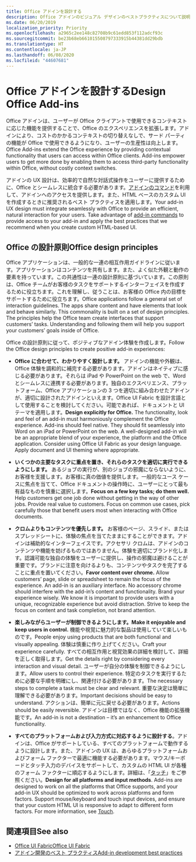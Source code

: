 ```yaml
---
title: Office アドインを設計する
description: Office アドインのビジュアル デザインのベストプラクティスについて説明します。
ms.date: 06/20/2019
localization_priority: Priority
ms.openlocfilehash: a2965c2ee148c82708b9c61edd853f112adcf93c
ms.sourcegitcommit: be23b68eb661015508797333915b44381dd29bdb
ms.translationtype: HT
ms.contentlocale: ja-JP
ms.lasthandoff: 06/08/2020
ms.locfileid: "44607681"
---
```

# <a name="design-office-add-ins"></a><span data-ttu-id="b192f-103">Office アドインを設計する</span><span class="sxs-lookup"><span data-stu-id="b192f-103">Design Office Add-ins</span></span>

<span data-ttu-id="b192f-p101">Office アドインは、ユーザーが Office クライアントで使用できるコンテキストに応じた機能を提供することで、Office のエクスペリエンスを拡張します。アドインにより、コストのかかるコンテキストの切り替えなしで、サード パーティの機能が Office で使用できるようになり、ユーザーの生産性は向上します。</span><span class="sxs-lookup"><span data-stu-id="b192f-p101">Office Add-ins extend the Office experience by providing contextual functionality that users can access within Office clients. Add-ins empower users to get more done by enabling them to access third-party functionality within Office, without costly context switches.</span></span> 

<span data-ttu-id="b192f-p102">アドインの UX 設計は、効率的で自然な対話式操作をユーザーに提供するために、Office とシームレスに統合する必要があります。[アドインのコマンド](add-in-commands.md)を利用して、アドインへのアクセスを提供します。また、HTML ベースのカスタム UI を作成するときに推奨されるベスト プラクティスを適用します。</span><span class="sxs-lookup"><span data-stu-id="b192f-p102">Your add-in UX design must integrate seamlessly with Office to provide an efficient, natural interaction for your users. Take advantage of [add-in commands](add-in-commands.md) to provide access to your add-in and apply the best practices that we recommend when you create custom HTML-based UI.</span></span>

## <a name="office-design-principles"></a><span data-ttu-id="b192f-108">Office の設計原則</span><span class="sxs-lookup"><span data-stu-id="b192f-108">Office design principles</span></span>

<span data-ttu-id="b192f-p103">Office アプリケーションは、一般的な一連の相互作用ガイドラインに従います。アプリケーションはコンテンツを共有します。また、よく似た外観と動作の要素を持っています。この共通性は一連の設計原則に基づいています。この原則は、Office チームがお客様のタスクをサポートするインターフェイスを作成するために役立ちます。これを理解し、従うことは、お客様の Office 内の目標をサポートするために役立ちます。</span><span class="sxs-lookup"><span data-stu-id="b192f-p103">Office applications follow a general set of interaction guidelines. The apps share content and have elements that look and behave similarly. This commonality is built on a set of design principles. The principles help the Office team create interfaces that support customers’ tasks. Understanding and following them will help you support your customers’ goals inside of Office.</span></span>

<span data-ttu-id="b192f-114">Office の設計原則に従って、ポジティブなアドイン体験を作成します。</span><span class="sxs-lookup"><span data-stu-id="b192f-114">Follow the Office design principles to create positive add-in experiences:</span></span>

- <span data-ttu-id="b192f-p104">**Office に合わせて、わかりやすく設計します。** アドインの機能や外観は、Office 体験を調和的に補完する必要があります。アドインはネイティブに感じる必要があります。それらは iPad や PowerPoint on the web で、Word とシームレスに連携する必要があります。独自のエクスペリエンス、プラットフォーム、Office アプリケーションの 3 つを適切に組み合わせたアドインが、適切に設計されたアドインといえます。Office UI Fabric を設計言語として使用することを検討してください。可能であれば、ドキュメントと UI テーマを適用します。</span><span class="sxs-lookup"><span data-stu-id="b192f-p104">**Design explicitly for Office.** The functionality, look and feel of an add-in must harmoniously complement the Office experience. Add-ins should feel native. They should fit seamlessly into Word on an iPad or PowerPoint on the web. A well-designed add-in will be an appropriate blend of your experience, the platform and the Office application. Consider using Office UI Fabric as your design language. Apply document and UI theming where appropriate.</span></span>

- <span data-ttu-id="b192f-p105">**いくつかの主要なタスクに重点を置き、それらのタスクを適切に実行できるようにします。** あるジョブの実行が、別のジョブの邪魔にならないように、お客様を支援します。お客様に真の価値を提供します。一般的なユース ケースに焦点を当てて、Office ドキュメントの操作時に、ユーザーにとって最も有益なものを慎重に選択します。</span><span class="sxs-lookup"><span data-stu-id="b192f-p105">**Focus on a few key tasks; do them well.** Help customers get one job done without getting in the way of other jobs. Provide real value to customers. Focus on common use cases, pick carefully those that benefit users most when interacting with Office documents.</span></span>

- <span data-ttu-id="b192f-p106">**クロムよりもコンテンツを優先します。** お客様のページ、スライド、またはスプレッドシートに、体験の焦点を当てたままにすることができます。アドインは補助的なインターフェイスです。アクセサリ クロムは、アドインのコンテンツや機能を妨げるものではありません。体験を適切にブランド化します。認識可能な独自の体験をユーザーに提供し、操作の邪魔は避けることが重要です。ブランドに注意を向けるよりも、コンテンツやタスクを完了することに重点を置いてください。</span><span class="sxs-lookup"><span data-stu-id="b192f-p106">**Favor content over chrome.** Allow customers’ page, slide or spreadsheet to remain the focus of the experience. An add-in is an auxiliary interface. No accessory chrome should interfere with the add-in’s content and functionality. Brand your experience wisely. We know it is important to provide users with a unique, recognizable experience but avoid distraction. Strive to keep the focus on content and task completion, not brand attention.</span></span>

- <span data-ttu-id="b192f-133">**楽しみながらユーザーが制御できるようにします。**</span><span class="sxs-lookup"><span data-stu-id="b192f-133">**Make it enjoyable and keep users in control.**</span></span> <span data-ttu-id="b192f-134">機能や視覚に魅力的な製品は使用していて楽しいものです。</span><span class="sxs-lookup"><span data-stu-id="b192f-134">People enjoy using products that are both functional and visually appealing.</span></span> <span data-ttu-id="b192f-135">体験は慎重に作り上げてください。</span><span class="sxs-lookup"><span data-stu-id="b192f-135">Craft your experience carefully.</span></span> <span data-ttu-id="b192f-136">すべての相互作用と視覚効果の詳細を検討して、詳細を正しく取得します。</span><span class="sxs-lookup"><span data-stu-id="b192f-136">Get the details right by considering every interaction and visual detail.</span></span> <span data-ttu-id="b192f-137">ユーザーが自分の体験を制御できるようにします。</span><span class="sxs-lookup"><span data-stu-id="b192f-137">Allow users to control their experience.</span></span> <span data-ttu-id="b192f-138">特定のタスクを実行するために必要な手順を明確にし、関連付ける必要があります。</span><span class="sxs-lookup"><span data-stu-id="b192f-138">The necessary steps to complete a task must be clear and relevant.</span></span> <span data-ttu-id="b192f-139">重要な決定は簡単に理解できる必要があります。</span><span class="sxs-lookup"><span data-stu-id="b192f-139">Important decisions should be easy to understand.</span></span> <span data-ttu-id="b192f-140">アクションは、簡単に元に戻せる必要があります。</span><span class="sxs-lookup"><span data-stu-id="b192f-140">Actions should be easily reversible.</span></span> <span data-ttu-id="b192f-141">アドインは目標ではなく、Office 機能の拡張機能です。</span><span class="sxs-lookup"><span data-stu-id="b192f-141">An add-in is not a destination – it’s an enhancement to Office functionality.</span></span>

- <span data-ttu-id="b192f-p108">**すべてのプラットフォームおよび入力方式に対応するように設計する**。アドインは、Office がサポートしている、すべてのプラットフォームで動作するように設計します。また、アドインの UX は、あらゆるプラットフォームおよびフォーム ファクターで最適に機能する必要があります。マウス/キーボードとタッチ入力のデバイスをサポートして、カスタムの HTML UI が各種のフォーム ファクターに順応するようにします。詳細は、「[タッチ](../concepts/add-in-development-best-practices.md#optimize-for-touch)」をご参照ください。</span><span class="sxs-lookup"><span data-stu-id="b192f-p108">**Design for all platforms and input methods**. Add-ins are designed to work on all the platforms that Office supports, and your add-in UX should be optimized to work across platforms and form factors. Support mouse/keyboard and touch input devices, and ensure that your custom HTML UI is responsive to adapt to different form factors. For more information, see [Touch](../concepts/add-in-development-best-practices.md#optimize-for-touch).</span></span> 

## <a name="see-also"></a><span data-ttu-id="b192f-146">関連項目</span><span class="sxs-lookup"><span data-stu-id="b192f-146">See also</span></span>
- [<span data-ttu-id="b192f-147">Office UI Fabric</span><span class="sxs-lookup"><span data-stu-id="b192f-147">Office UI Fabric</span></span>](https://developer.microsoft.com/fabric) 
- [<span data-ttu-id="b192f-148">アドイン開発のベスト プラクティス</span><span class="sxs-lookup"><span data-stu-id="b192f-148">Add-in development best practices</span></span>](../concepts/add-in-development-best-practices.md)

